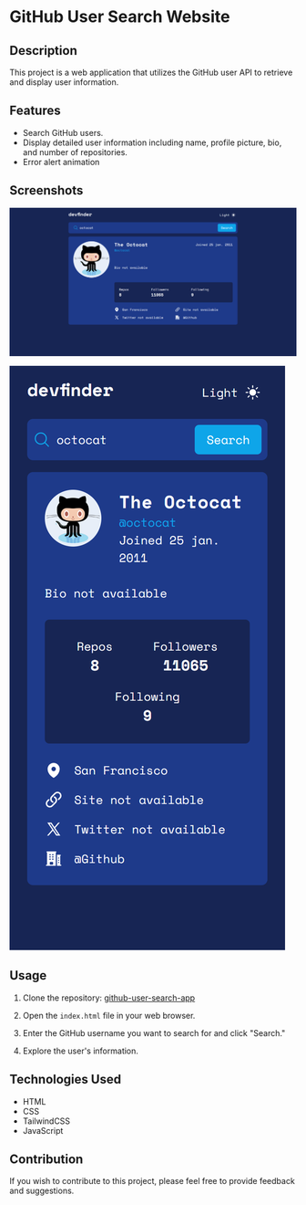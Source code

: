 # GitHub User Search Website

## Description

This project is a web application that utilizes the GitHub user API to retrieve and display user information.

## Features

- Search GitHub users.
- Display detailed user information including name, profile picture, bio, and number of repositories.
- Error alert animation

## Screenshots

![Desktop](./img/readme/desktop.png)

![Mobile](./img/readme/mobile.png)

## Usage

1. Clone the repository: [github-user-search-app](https://github.com/Guidll/github-user-search-app)

2. Open the `index.html` file in your web browser.

3. Enter the GitHub username you want to search for and click "Search."

4. Explore the user's information.

## Technologies Used

- HTML
- CSS
- TailwindCSS
- JavaScript

## Contribution

If you wish to contribute to this project, please feel free to provide feedback and suggestions.